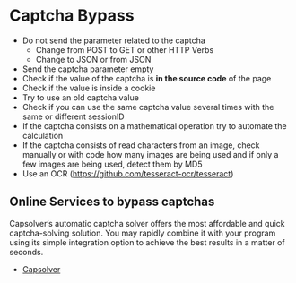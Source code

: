 # Captcha Bypass
* Do not send the parameter related to the captcha
  * Change from POST to GET or other HTTP Verbs
  * Change to JSON or from JSON
* Send the captcha parameter empty
* Check if the value of the captcha is **in the source code** of the page
* Check if the value is inside a cookie
* Try to use an old captcha value
* Check if you can use the same captcha value several times with the same or different sessionID
* If the captcha consists on a mathematical operation try to automate the calculation
* If the captcha consists of read characters from an image, check manually or with code how many images are being used and if only a few images are being used, detect them by MD5
* Use an OCR (https://github.com/tesseract-ocr/tesseract)

## Online Services to bypass captchas
Capsolver‘s automatic captcha solver offers the most affordable and quick captcha-solving solution. You may rapidly combine it with your program using its simple integration option to achieve the best results in a matter of seconds.
* [Capsolver](https://www.capsolver.com/)
